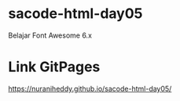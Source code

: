 # sacode-html-day05
Belajar Font Awesome 6.x
# Link GitPages 
https://nuraniheddy.github.io/sacode-html-day05/
